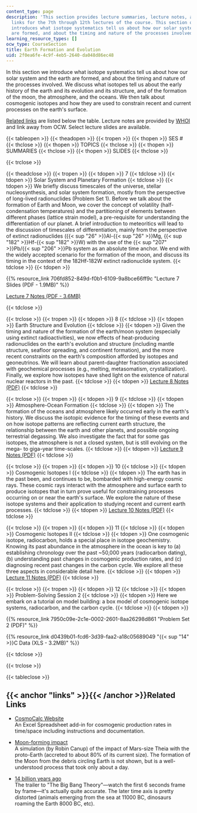 ```yaml
---
content_type: page
description: 'This section provides lecture summaries, lecture notes, and related
  links for the 7th through 12th lectures of the course. This section of the course
  introduces what isotope systematics tell us about how our solar system and the earth
  are formed, and about the timing and nature of the processes involved. '
learning_resource_types: []
ocw_type: CourseSection
title: Earth Formation and Evolution
uid: 2f0ea6fe-4c9f-4eb5-2640-da048d86ec48
---
```

In this section we introduce what isotope systematics tell us about how our solar system and the earth are formed, and about the timing and nature of the processes involved. We discuss what isotopes tell us about the early history of the earth and its evolution and its structure, and of the formation of the moon, the atmosphere, and the oceans. We then talk about cosmogenic isotopes and how they are used to constrain recent and current processes on the earth's surface.

[Related links](#links) are listed below the table. Lecture notes are provided by [WHOI](http://www.whoi.edu/) and link away from OCW. Select lecture slides are available.

{{< tableopen >}}
{{< theadopen >}}
{{< tropen >}}
{{< thopen >}}
SES #
{{< thclose >}}
{{< thopen >}}
TOPICS
{{< thclose >}}
{{< thopen >}}
SUMMARIES
{{< thclose >}}
{{< thopen >}}
SLIDES
{{< thclose >}}

{{< trclose >}}

{{< theadclose >}}
{{< tropen >}}
{{< tdopen >}}
7
{{< tdclose >}}
{{< tdopen >}}
Solar System and Planetary Formation
{{< tdclose >}}
{{< tdopen >}}
We briefly discuss timescales of the universe, stellar nucleosynthesis, and solar system formation, mostly from the perspective of long-lived radionuclides (Problem Set 1). Before we talk about the formation of Earth and Moon, we cover the concept of volatility (half-condensation temperatures) and the partitioning of elements between different phases (lattice strain model), a pre-requisite for understanding the differentiation of our planet. A brief introduction to meteoritics will lead to the discussion of timescales of differentiation, mainly from the perspective of extinct radionuclides ({{< sup "26" >}}Al-{{< sup "26" >}}Mg, {{< sup "182" >}}Hf-{{< sup "182" >}}W) with the use of the {{< sup "207" >}}Pb/{{< sup "206" >}}Pb system as an absolute time anchor. We end with the widely accepted scenario for the formation of the moon, and discuss its timing in the context of the 182Hf-182W extinct radionuclide system.
{{< tdclose >}}
{{< tdopen >}}


{{% resource_link 706fd852-849d-f0b1-6109-9a8bce66ff9c "Lecture 7 Slides (PDF - 1.9MB)" %}}

[Lecture 7 Notes (PDF - 3.6MB)](http://www.whoi.edu/fileserver.do?id=131884&pt=2&p=146949)


{{< tdclose >}}

{{< trclose >}}
{{< tropen >}}
{{< tdopen >}}
8
{{< tdclose >}}
{{< tdopen >}}
Earth Structure and Evolution
{{< tdclose >}}
{{< tdopen >}}
Given the timing and nature of the formation of the earth/moon system (especially using extinct radioactivities), we now effects of heat-producing radionuclides on the earth's evolution and structure (including mantle structure, seafloor spreading, and continent formation), and the more recent constraints on the earth's composition afforded by isotopes and geoneutrinos. We will learn about parent-daughter fractionation associated with geochemical processes (e.g., melting, metasomatism, crystallization). Finally, we explore how isotopes have shed light on the existence of natural nuclear reactors in the past.
{{< tdclose >}}
{{< tdopen >}}
[Lecture 8 Notes (PDF)](http://www.whoi.edu/fileserver.do?id=132104&pt=2&p=146949)
{{< tdclose >}}

{{< trclose >}}
{{< tropen >}}
{{< tdopen >}}
9
{{< tdclose >}}
{{< tdopen >}}
Atmosphere-Ocean Formation
{{< tdclose >}}
{{< tdopen >}}
The formation of the oceans and atmosphere likely occurred early in the earth's history. We discuss the isotopic evidence for the timing of these events and on how isotope patterns are reflecting current earth structure, the relationship between the earth and other planets, and possible ongoing terrestrial degassing. We also investigate the fact that for some gas isotopes, the atmosphere is not a closed system, but is still evolving on the mega- to giga-year time-scales.
{{< tdclose >}}
{{< tdopen >}}
[Lecture 9 Notes (PDF)](http://www.whoi.edu/fileserver.do?id=132884&pt=2&p=146949)
{{< tdclose >}}

{{< trclose >}}
{{< tropen >}}
{{< tdopen >}}
10
{{< tdclose >}}
{{< tdopen >}}
Cosmogenic Isotopes I
{{< tdclose >}}
{{< tdopen >}}
The earth has in the past been, and continues to be, bombarded with high-energy cosmic rays. These cosmic rays interact with the atmosphere and surface earth to produce isotopes that in turn prove useful for constraining processes occurring on or near the earth's surface. We explore the nature of these isotope systems and their application to studying recent and current earth processes.
{{< tdclose >}}
{{< tdopen >}}
[Lecture 10 Notes (PDF)](http://www.whoi.edu/fileserver.do?id=133844&pt=2&p=146949)
{{< tdclose >}}

{{< trclose >}}
{{< tropen >}}
{{< tdopen >}}
11
{{< tdclose >}}
{{< tdopen >}}
Cosmogenic Isotopes II
{{< tdclose >}}
{{< tdopen >}}
One cosmogenic isotope, radiocarbon, holds a special place in isotope geochemistry. Knowing its past abundance in the atmosphere in the ocean is key to (a) establishing chronology over the past ~50,000 years (radiocarbon dating), (b) understanding past changes in cosmogenic production rates, and (c) diagnosing recent past changes in the carbon cycle. We explore all these three aspects in considerable detail here.
{{< tdclose >}}
{{< tdopen >}}
[Lecture 11 Notes (PDF)](http://www.whoi.edu/fileserver.do?id=134225&pt=2&p=146949)
{{< tdclose >}}

{{< trclose >}}
{{< tropen >}}
{{< tdopen >}}
12
{{< tdclose >}}
{{< tdopen >}}
Problem-Solving Session 2
{{< tdclose >}}
{{< tdopen >}}
Here we embark on a tutorial on model building: a box model of cosmogenic isotope systems, radiocarbon, and the carbon cycle.
{{< tdclose >}}
{{< tdopen >}}


{{% resource_link 7950c09e-2c1e-0002-2601-8aa26298d861 "Problem Set 2 (PDF)" %}}

{{% resource_link d0439b01-fcd6-3d39-faa2-a18c05689049 "{{< sup \"14\" >}}C Data (XLS - 3.2MB)" %}}


{{< tdclose >}}

{{< trclose >}}

{{< tableclose >}}

{{< anchor "links" >}}{{< /anchor >}}Related Links
--------------------------------------------------

*   [CosmoCalc Website](https://sites.google.com/site/cosmocalc/)  
    An Excel Spreadsheet add-in for cosmogenic production rates in time/space including instructions and documentation.

*   [Moon-forming impact](http://www.flickr.com/photos/thane/3134316459/)  
    A simulation (by Robin Canup) of the impact of Mars-size Theia with the proto-Earth (accreted to about 80% of its current size). The formation of the Moon from the debris circling Earth is not shown, but is a well-understood process that took only about a day.

*   [14 billion years ago](http://www.youtube.com/watch?v=krX5JaBrHzU)  
    The trailer to "The Big Bang Theory"—watch the first 6 seconds frame by frame—it's actually quite accurate. The later time axis is pretty distorted (animals emerging from the sea at 11000 BC, dinosaurs roaming the Earth 8000 BC, etc).